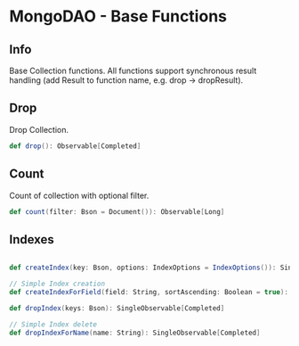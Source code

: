 # MongoDAO - Base Functions

## Info

Base Collection functions. All functions support synchronous result handling (add Result to function name, e.g. drop -> dropResult).

## Drop

Drop Collection.

```scala
def drop(): Observable[Completed]
```

## Count

Count of collection with optional filter.

```scala
def count(filter: Bson = Document()): Observable[Long]
```

## Indexes

```scala

def createIndex(key: Bson, options: IndexOptions = IndexOptions()): SingleObservable[String]

// Simple Index creation
def createIndexForField(field: String, sortAscending: Boolean = true): SingleObservable[String]

def dropIndex(keys: Bson): SingleObservable[Completed]

// Simple Index delete
def dropIndexForName(name: String): SingleObservable[Completed]

```